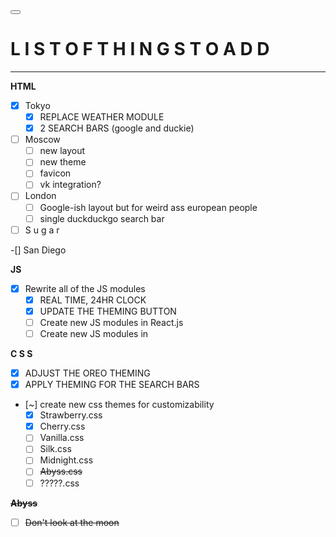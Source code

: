 <html lang="en">
    <head>
        <meta charset=UTF-8>
        <title>List of Additions</title>
        <link rel="stylesheet" href="css/LISA.css" />
        <script src="https://unpkg.com/feather-icons"></script>
    </head>

  <body class="">
    <button id="themeButton">
      <em id="themeButton__icon" data-feather="hexagon"></em>
    </button>
    <script src="/omniverse-js/universe-js/theme.js"></script>
    <script>
  feather.replace();
    </script>
  </body>
</html>

<markdown>
  <div class="">
    <text id="text">

# L I S T   O F   T H I N G S   T O   A D D

____

**HTML**

- [x] Tokyo
  - [x] REPLACE WEATHER MODULE
  - [x] 2 SEARCH BARS (google and duckie)

- [ ] Moscow
  - [ ] new layout
  - [ ] new theme
  - [ ] favicon
  - [ ] vk integration?

- [ ] London
  - [ ] Google-ish layout but for weird ass european people
  - [ ] single duckduckgo search bar

- [ ] S u g a r

-[] San Diego

**JS**

- [x] Rewrite all of the JS modules
  - [x] REAL TIME, 24HR CLOCK
  - [x] UPDATE THE THEMING BUTTON
  - [ ] Create new JS modules in React.js
  - [ ] Create new JS modules in

**C S S**

- [x] ADJUST THE OREO THEMING
- [x] APPLY THEMING FOR THE SEARCH BARS
- [~] create new css themes for customizability
  - [X] Strawberry.css
  - [X] Cherry.css
  - [ ] Vanilla.css
  - [ ] Silk.css
  - [ ] Midnight.css
  - [ ] ~~Abyss.css~~
  - [ ] ?????.css

**~~Abyss~~**

- [ ] ~~Don't look at the moon~~

    </text>
  </div>

</markdown>
